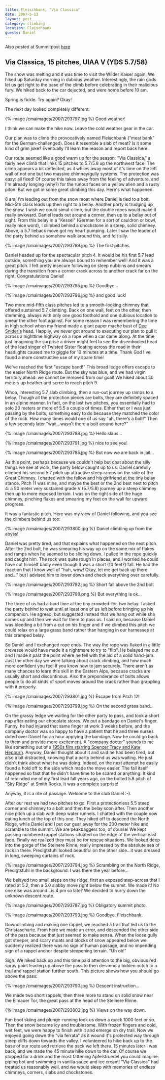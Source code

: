 ```yaml
---
title: Fleischbank, "Via Classica"
date: 2007-5-13
layout: post
category: climbing
location: Fleischbank
guests: Daniel
---
```


Also posted at Summitpost [here](https://www.summitpost.org/the-meat-bank-via-classica/293783)

Via Classica, 15 pitches, UIAA V (YDS 5.7/58)
---

The snow was melting and it was time to visit the Wilder Kaiser again. We hiked
up Saturday morning in dubious weather. Interestingly, the rain gods let us get
right to the base of the climb before celebrating in their malicious fury. We
hiked back to the car dejected, and were home before 10 am.

Spring is fickle. Try again? Okay!

The next day looked completely different:

{% image /cmaimages/2007/293797.jpg %}
Good weather!

I think we can make the hike now. Leave the cold weather gear in the car.

Our plan was to climb the provocatively named Fleischbank ("meat bank" for the
German-challenged). Does it resemble a slab of meat? Is it some kind of grim
joke? Eventually I'll learn the reason and report back here.

Our route seemed like a good warm up for the season: "Via Classica," a fairly
new climb that links 15 pitches to 5.7/5.8 up the northwest face. The climb
appears a bit deflected, as it whiles away most of it's time on the left wall
of not one but two massive chimney/gully systems. The protection was easy: all
fixed! Of course this takes away from the feeling of adventure, and I'm already
longing (why?) for the runout faces on a yellow alien and a rusty piton. But we
got in some great climbing this day. Here's what happened:

8 am, I'm leading out from the snow moat where Daniel is tied to a bolt.
Mid-5th class leads up then right to a belay. Another party is trudging up the
snow. I wish we could simul-climb, but the double ropes would make it really
awkward. Daniel leads out around a corner, then up to a belay out of sight.
From this belay in a "Kessel" (German for a sort of cauldron or bowl, really
nice word), I climbed behind a chockstone in a steep, solid chimney. Above, a
5.7 lieback move got my heart pumping. Later I saw the leader of the party
behind us somehow walk around this, and felt silly.

{% image /cmaimages/2007/293789.jpg %}
The first pitches

Daniel headed up for the spectacular pitch 4. It would be his first 5.7 lead
outside, something you are always bound to remember well! And it was a great
pitch. I felt pretty insecure following on steep nubbins and smears during the
transition from a corner crack across to another crack far on the right.
Congratulations Daniel!

{% image /cmaimages/2007/293795.jpg %}
Goodbye...

{% image /cmaimages/2007/293796.jpg %}
and good luck!

Two more mid-fifth class pitches led to a smooth-looking chimney that offered
sustained 5.7 climbing. Back on one wall, feet on the other, then stemming,
always with only one good foothold and one dubious location to smear the other
foot against. For some reason I was remembering the time in high school when my
friend made a giant paper mache bust of <a
href="https://en.wikipedia.org/wiki/Dee_Snider">Dee Snider's</a> head. Happily,
we never got around to executing our plan to pull it across a nighttime highway
on a rope when a car came along. At the time, just imagining the surprise a
driver might feel to see the disembodied head of the lead singer of Twisted
Sister floating across the road in their headlights caused me to giggle for 10
minutes at a time. Thank God I've found a more constructive use of my spare
time!

We've reached the first "escape band!" This broad ledge offers escape to the
easier North Ridge route. But the sky was blue, and we had virgin territory
ahead: we cannot be removed from our goal! We hiked about 50 meters up heather
and scree to reach pitch 9.

Whoa, interesting 5.7 slab climbing, then a run-out journey up ramps to a
belay. Though all the protection pieces are bolts, they are definitely spaced
in an alpine manner. In fact, on the last two pitches, you essentially had to
solo 20 meters or more of 5.5 a couple of times. Either that or I was just
passing by the bolts, something easy to do because they matched the color of
the rock. How many times would one of us say "ah, there's a bolt!" Then a few
seconds later "wait...wasn't there a bolt around here?"

{% image /cmaimages/2007/293788.jpg %}
Hello slabs...

{% image /cmaimages/2007/293791.jpg %}
nice to see you!

{% image /cmaimages/2007/293785.jpg %}
But now we are back in jail...

As this point, perhaps because we couldn't help but chat about the silly things
we see at work, the party below caught up to us. Daniel carefully climbed his
second 5.7 pitch up attractive steep ramps on the side of the Great Chimney. I
chatted with the fellow and his girlfriend at the tiny belay stance. Pitch 11
was mine, and maybe the best or the 2nd best next to pitch 4: a 50 meter very
sustained grade V (5.7/5.8) journey up a steep chimney then up to more exposed
terrain. I was on the right side of the huge chimney, pinching flakes and
smearing my feet on the wall for upward progress. 

It was a fantastic pitch. Here was my view of Daniel following, and you see the
climbers behind us too:

{% image /cmaimages/2007/293800.jpg %}
Daniel climbing up from the abyss!

Daniel was pretty tired, and that explains what happened on the next pitch.
After the 2nd bolt, he was smearing his way up on the same mix of flakes and
ramps when he seemed to be sliding down. I pulled in the rope quickly and
caught him. The rock was quite rough in places, and I worried he could have cut
himself badly even though it was a short (10 feet?) fall. He had the reaction
that I know well of "huh, wow! Okay, let me get back up there and..." but I
advised him to lower down and check everything over carefully.

{% image /cmaimages/2007/293792.jpg %}
Short fall above the 2nd bolt

{% image /cmaimages/2007/293798.png %}
But everything is ok...

The three of us had a hard time at the tiny crowded-for-two belay. I asked the
party behind to wait until at least one of us left before bringing up his
companion. He agreed, but suggested instead that we hang out while she comes up
and then we wait for them to pass us. I said no, because Daniel was bleeding a
bit from a cut on his finger and if we climbed this pitch we could relax on a
large grass band rather than hanging in our harnesses at this cramped belay.

So Daniel and I exchanged rope ends. The way the rope was flaked in a little
crevasse would have made it a nightmare to try to "flip". He belayed me out and
I made it past the point where he fell with the aid of a solid hand-jam. Just
the other day we were talking about crack climbing, and how much more confident
you feel if you know how to jam securely. There aren't as many chances to learn
this skill in the Eastern Alps, because cracks are usually short and
discontinous. Also the preponderance of bolts allows people to do all kinds of
sport moves around the crack rather than grappling with it properly.

{% image /cmaimages/2007/293801.jpg %}
Escape from Pitch 12!

{% image /cmaimages/2007/293799.jpg %}
On the second grass band...

On the grassy ledge we waiting for the other party to pass, and took a short
nap after eating our chocolate stores. We put a bandage on Daniel's finger.
Funny, he had injured that same finger at work 3 weeks before, and the company
doctor was so happy to have a patient that he and three nurses doted over
Daniel for an hour applying the bandage. Now he could go back to them and
provide more excitement. A "company doctor" sounds to me like something out of
a <a href="https://en.wikipedia.org/wiki/Desk_Set">1950s film starring Spencer
Tracy and Kate Hepburn</a>. Anyway, Daniel thought about it and said he had
been tired, but also a bit distracted, knowing that a party behind us was
waiting. He just didn't think about what he was doing. Indeed, on the next
attempt he easily found a hold off to the side which made the move easier. The
fall itself happened so fast that he didn't have time to be scared or anything.
It kind of reminded me of my first lead fall years ago, on the bolted 5.8 pitch
of "Sky Ridge" at Smith Rocks. It was a complete surprise!

Anyway, it is a rite of passage. Welcome to the club Daniel :-).

After our rest we had two pitches to go. First a protectionless 5.5 steep
corner and chimney to a bolt and then the belay soon after. Then another nice
pitch up a slab with deep water runnels. I chatted with the couple now eating
lunch at the top of this one. They hiked off to descend the North Ridge, while
Daniel and I put our gear away for the 200 meter hike and scramble to the
summit. We are peakbaggers too, of course! We kept passing numbered rappel
stations situated on the edge of the vertical east face. Finally we realized
they must be for rescue situations. We looked deep into the gorge of the
Steinere Rinne, really impressed by the absolute sea of rock in there.
Predigtstuhl looked beautiful on the other side...it was dressed in long,
sweeping curtains of rock.

{% image /cmaimages/2007/293794.jpg %}
Scrambling on the North Ridge, Predigtstuhl in the background. I was there the year before...

We belayed two small steps on the ridge, first an exposed step-across that I
rated at 5.2, then a 5.0 slabby move right below the summit. We made it! No one
else was around...is 4 pm so late? We decided to hurry down the unknown descent
route.

{% image /cmaimages/2007/293787.jpg %}
Obligatory summit photo.

{% image /cmaimages/2007/293793.jpg %}
Goodbye, Fleischbank.

Downclimbing and making one rappel, we reached a trail that led us to the
Christascharte. From here we made an error, and descended the other side of the
pass because that just seemed to make sense. When the loose gully got steeper,
and scary moats and blocks of snow appeared below we suddenly realized there
was no sign of human passage, and no impending sign of a rappel anchor despite
steepening terrain. "Uh oh!"

Sigh. We hiked back up and this time paid attention to the big, obvious red
spray paint leading up above the pass to then descend a hidden notch to a trail
and rappel station further south. This picture shows how you should go above
the pass:

{% image /cmaimages/2007/293790.jpg %}
Descent instruction...

We made two short rappels, then three more to stand on solid snow near the
Elmauer Tor, the great pass at the head of the Steinere Rinne.

{% image /cmaimages/2007/293802.jpg %}
Views on the way down.

Fun boot skiing and plunge-running took us down a quick 1000 feet or so. Then
the snow became icy and troublesome. With frozen fingers and cold, wet feet, we
were happy to finish with it and emerge on dry trail. Now we enjoyed going down
the "via ferrata" as it wound it's protected way through steep cliffs down
towards the valley. I volunteered to hike back up to the base of our route and
retrieve the pack we left there. 15 minutes later I was back, and we made the
45 minute hike down to the car. Of course we stopped for a drink and the most
fattening Apfelstruedel you could imagine: piping hot and swimming in vanilla
sauce and ice cream! "Via Classica" had treated us reasonably well, and we
would sleep with memories of endless chimneys, corners, slabs and chockstones.
